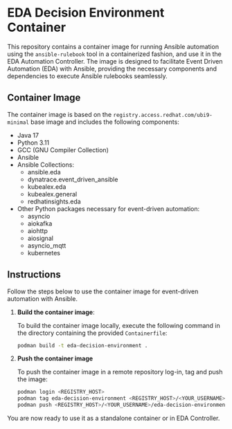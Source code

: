 # EDA Decision Environment Container

This repository contains a container image for running Ansible automation using the `ansible-rulebook` tool in a containerized fashion, and use it in the EDA Automation Controller. The image is designed to facilitate Event Driven Automation (EDA) with Ansible, providing the necessary components and dependencies to execute Ansible rulebooks seamlessly.

## Container Image

The container image is based on the `registry.access.redhat.com/ubi9-minimal` base image and includes the following components:

- Java 17
- Python 3.11
- GCC (GNU Compiler Collection)
- Ansible
- Ansible Collections:
  - ansible.eda
  - dynatrace.event_driven_ansible
  - kubealex.eda
  - kubealex.general
  - redhatinsights.eda
- Other Python packages necessary for event-driven automation:
  - asyncio
  - aiokafka
  - aiohttp
  - aiosignal
  - asyncio_mqtt
  - kubernetes

## Instructions

Follow the steps below to use the container image for event-driven automation with Ansible.

1. **Build the container image**:

   To build the container image locally, execute the following command in the directory containing the provided `Containerfile`:

   ```bash
   podman build -t eda-decision-environment .
   ```

2. **Push the container image**

   To push the container image in a remote repository log-in, tag and push the image:

   ```bash
   podman login <REGISTRY_HOST>
   podman tag eda-decision-environment <REGISTRY_HOST>/<YOUR_USERNAME>/eda-decision-environment
   podman push <REGISTRY_HOST>/<YOUR_USERNAME>/eda-decision-environment
   ```

You are now ready to use it as a standalone container or in EDA Controller.
